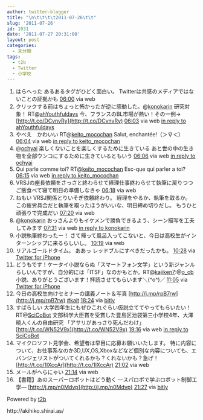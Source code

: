 ```yaml
---
author: twitter-blogger
title: "\n\t\t\t\t2011-07-26\t\t"
slug: '2011-07-26'
id: 1031
date: '2011-07-27 20:31:00'
layout: post
categories:
  - 未分類
tags:
  - t2b
  - Twitter
  - 小学校
---
```


<div xmlns:georss="http://www.georss.org/georss">

1.  <span><span>はらへった あるあるタグがひどく面白い。 Twitterは共感のメディアではないことの証拠かも</span> <span>[<span>06:00</span>](http://twitter.com/o_ob/status/95901363107659776) <span>via web</span></span></span>
2.  <span><span>クリックする前はちょっと怖かったが逆に感動した。@[konokarin](http://twitter.com/konokarin "konokarin") 研究対象！ RT@[ahYouthfuldays](http://twitter.com/ahYouthfuldays "ahYouthfuldays") 今、フランスのBL市場が熱い！その一例→ [http://t.co/DCvnvRy](http://t.co/DCvnvRy)</span> <span>[<span>06:03</span>](http://twitter.com/o_ob/status/95901983432654848) <span>via web</span> [in reply to ahYouthfuldays](http://twitter.com/ahYouthfuldays/status/95848922718797824)</span></span>
3.  <span><span>やべえ　かわいい RT@[keito_mocochan](http://twitter.com/keito_mocochan "keito_mocochan") Salut, enchantée!（＞∇＜）</span> <span>[<span>06:04</span>](http://twitter.com/o_ob/status/95902365907042304) <span>via web</span> [in reply to keito_mocochan](http://twitter.com/keito_mocochan/status/95898748294676480)</span></span>
4.  <span><span>@[ochyai](http://twitter.com/ochyai "ochyai") 楽しくないことを楽しくするために生きている あと世の中の生き物を全部ウンコにするために生きているともいう</span> <span>[<span>06:06</span>](http://twitter.com/o_ob/status/95902788894195712) <span>via web</span> [in reply to ochyai](http://twitter.com/ochyai/status/95902537579888640)</span></span>
5.  <span><span>Qui parle comme toi? RT@[keito_mocochan](http://twitter.com/keito_mocochan "keito_mocochan") Esc-que qui parler a toi?</span> <span>[<span>06:15</span>](http://twitter.com/o_ob/status/95905197968199680) <span>via web</span> [in reply to keito_mocochan](http://twitter.com/keito_mocochan/status/95903648122548224)</span></span>
6.  <span><span>VRSJの座長依頼をさっさと終わらせて経理仕事終わらせて執筆に戻りつつご飯食べて寝て明日の準備しなきゃ</span> <span>[<span>06:18</span>](http://twitter.com/o_ob/status/95905804347113474) <span>via web</span></span></span>
7.  <span><span>ねもい VRSJ関係とりいそぎ依頼終わり。 経理をやるか、執筆を取るか。 この疲労具合だと執筆を取ったほうがいいな、明日締め切りだし。 もうひと頑張りで完成だい</span> <span>[<span>07:20</span>](http://twitter.com/o_ob/status/95921372705996800) <span>via web</span></span></span>
8.  <span><span>@[konokarin](http://twitter.com/konokarin "konokarin") おっさんよりもイケメンで勝負できるよう、シーン描写を工夫してみます</span> <span>[<span>07:31</span>](http://twitter.com/o_ob/status/95924155563769857) <span>via web</span> [in reply to konokarin](http://twitter.com/konokarin/status/95914056547966976)</span></span>
9.  <span><span>小説執筆終わったー！ さて帰って風呂入ってこないと、今日は高校生がインターンシップに来るらしいし。</span> <span>[<span>10:19</span>](http://twitter.com/o_ob/status/95966503136010240) <span>via web</span></span></span>
10.  <span><span>リアルゴールドタイム。 ああっ レッドブルにすべきだったかも。</span> <span>[<span>10:28</span>](http://twitter.com/o_ob/status/95968794861764608) <span>via [Twitter for iPhone](http://twitter.com/#!/download/iphone)</span></span></span>
11.  <span><span>どうもです！ケータイ小説ならぬ「スマートフォン文学」という新ジャンルらしいんですが、自分的には「ITSF」なのかもとか。RT@[kajiken7](http://twitter.com/kajiken7 "kajiken7"):@[o_ob](http://twitter.com/o_ob "o_ob") 小説、ありがとうございます！拝読させてもらいます＼(^o^)／</span> <span>[<span>11:05</span>](http://twitter.com/o_ob/status/95978193336545280) <span>via [Twitter for iPhone](http://twitter.com/#!/download/iphone)</span></span></span>
12.  <span><span>今日の高校生向けセミナーの講義ノート＆写真 [http://j.mp/rpB7rw](http://j.mp/rpB7rw) [#kait](http://twitter.com/search?q=%23kait "#kait")</span> <span>[<span>18:24</span>](http://twitter.com/o_ob/status/96088434623516672) <span>via [bitly](http://bit.ly)</span></span></span>
13.  <span><span>すばらしい 大学四年生にもぜひこれぐらい仮説立ててやってもらいたい！ RT@[SciCoBot](http://twitter.com/SciCoBot "SciCoBot") 文部科学大臣賞を受賞した豊島区池袋第三小学校4年、大澤暁人くんの自由研究 「アサリがあっさり死んだわけ」 [http://t.co/WN52V9x](http://t.co/WN52V9x)</span> <span>[<span>19:16</span>](http://twitter.com/o_ob/status/96101544298164224) <span>via web</span> [in reply to SciCoBot](http://twitter.com/SciCoBot/status/96101138251792384)</span></span>
14.  <span><span>マイクロソフト見学会、希望者は早目に応募お願いいたします。 特に内容について、お仕事系なのか3D,UX,OS,Xboxなどなど個別な内容についても、エバンジェリストがついてくれるかも？くれないかも？急げ！ [http://t.co/1lXccAr](http://t.co/1lXccAr)</span> <span>[<span>21:02</span>](http://twitter.com/o_ob/status/96128268746489856) <span>via web</span></span></span>
15.  <span><span>メールがへらにゃい</span> <span>[<span>21:14</span>](http://twitter.com/o_ob/status/96131278205755392) <span>via web</span></span></span>
16.  <span><span>【書籍】あのスーパーロボットはどう動く ―スパロボで学ぶロボット制御工学― [http://j.mp/n0Mdvp](http://j.mp/n0Mdvp)</span> <span>[<span>21:27</span>](http://twitter.com/o_ob/status/96134642612187136) <span>via [bitly](http://bit.ly)</span></span></span>

</div>

Powered by [t2b](http://t2b.utilz.jp/)

<div>http://akihiko.shirai.as/</div>
